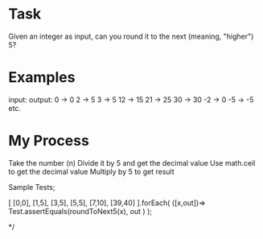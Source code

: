 <h1 align="centre">Task</h1>

Given an integer as input, can you round it to the next (meaning, "higher") 5?

<h1>Examples</h1>

input: output:
0 -> 0
2 -> 5
3 -> 5
12 -> 15
21 -> 25
30 -> 30
-2 -> 0
-5 -> -5
etc.

<h1>My Process</h1>

Take the number (n)
Divide it by 5 and get the decimal value
Use math.ceil to get the decimal value
Multiply by 5 to get result

Sample Tests;

[
[0,0],
[1,5],
[3,5],
[5,5],
[7,10],
[39,40]
].forEach(
([x,out])=> Test.assertEquals(roundToNext5(x), out )
);

\*/
